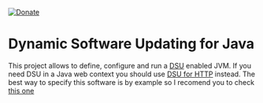 [![Donate](https://img.shields.io/badge/Donate-PayPal-green.svg)](https://www.paypal.com/donate/?business=7JXD6EDFHXF5C&no_recurring=1&item_name=To+develop%2C+mantain+and+evolve+a+type+of+software+that+is+not+easy+to+get+from+great+corporations&currency_code=USD)
# Dynamic Software Updating for Java
This project allows to define, configure and run a [DSU](https://en.wikipedia.org/wiki/Dynamic_software_updating) enabled JVM. If you need DSU in a Java web context you should use [DSU for HTTP](https://github.com/softalks/dsu.http) instead. The best way to specify this software is by example so I recomend you to check [this one](https://github.com/softalks/dsu.http)
